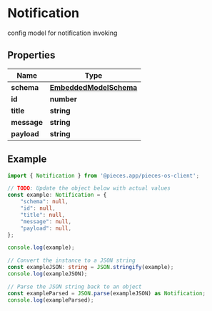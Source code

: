 
# Notification

config model for notification invoking

## Properties

Name | Type
------------ | -------------
**schema** | [**EmbeddedModelSchema**](EmbeddedModelSchema)
**id** | **number**
**title** | **string**
**message** | **string**
**payload** | **string**

## Example

```typescript
import { Notification } from '@pieces.app/pieces-os-client';

// TODO: Update the object below with actual values
const example: Notification = {
    "schema": null,
    "id": null,
    "title": null,
    "message": null,
    "payload": null,
};

console.log(example);

// Convert the instance to a JSON string
const exampleJSON: string = JSON.stringify(example);
console.log(exampleJSON);

// Parse the JSON string back to an object
const exampleParsed = JSON.parse(exampleJSON) as Notification;
console.log(exampleParsed);
```



